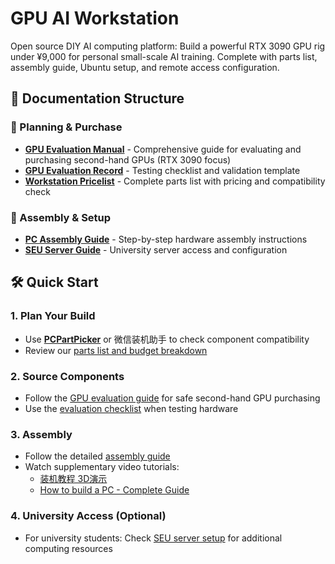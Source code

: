 # GPU AI Workstation

Open source DIY AI computing platform: Build a powerful RTX 3090 GPU rig under ¥9,000 for personal small-scale AI training. Complete with parts list, assembly guide, Ubuntu setup, and remote access configuration.

## 📁 Documentation Structure

### 🛒 Planning & Purchase
- **[GPU Evaluation Manual](gpu-evaluation-manual.md)** - Comprehensive guide for evaluating and purchasing second-hand GPUs (RTX 3090 focus)
- **[GPU Evaluation Record](gpu-evaluation-record.md)** - Testing checklist and validation template
- **[Workstation Pricelist](workstation-pricelist.md)** - Complete parts list with pricing and compatibility check

### 🔧 Assembly & Setup
- **[PC Assembly Guide](pc-assembly-guide.md)** - Step-by-step hardware assembly instructions
- **[SEU Server Guide](seu-server.md)** - University server access and configuration

## 🛠️ Quick Start

### 1. Plan Your Build
- Use **[PCPartPicker](https://www.pcpartpicker.com/)** or 微信装机助手 to check component compatibility
- Review our [parts list and budget breakdown](workstation-pricelist.md)

### 2. Source Components
- Follow the [GPU evaluation guide](gpu-evaluation-manual.md) for safe second-hand GPU purchasing
- Use the [evaluation checklist](gpu-evaluation-record.md) when testing hardware

### 3. Assembly
- Follow the detailed [assembly guide](pc-assembly-guide.md)
- Watch supplementary video tutorials:
  - [装机教程 3D演示](https://www.bilibili.com/video/BV1BG4y137mG)
  - [How to build a PC - Complete Guide](https://www.youtube.com/watch?v=BL4DCEp7blY&t=3766s)

### 4. University Access (Optional)
- For university students: Check [SEU server setup](seu-server.md) for additional computing resources

